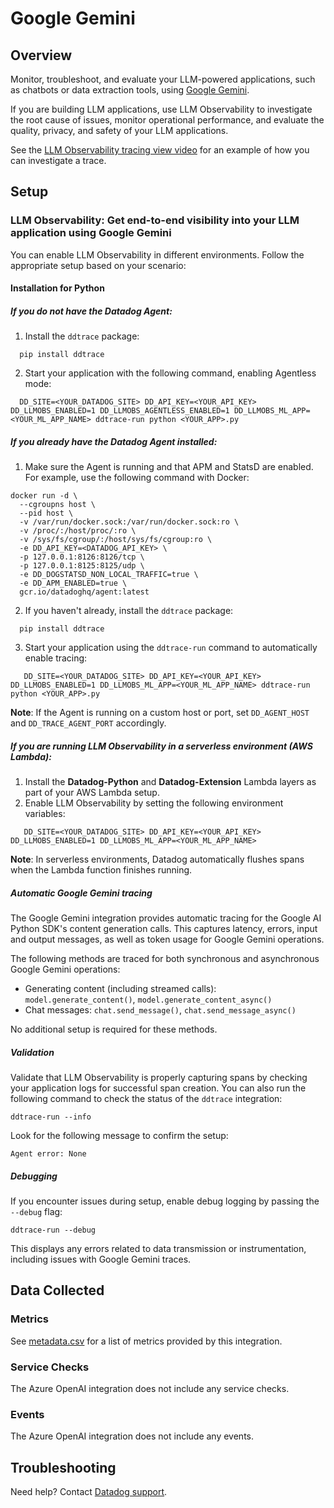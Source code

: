 # Google Gemini

## Overview

Monitor, troubleshoot, and evaluate your LLM-powered applications, such as chatbots or data extraction tools, using [Google Gemini](https://gemini.google.com/).

If you are building LLM applications, use LLM Observability to investigate the root cause of issues, monitor operational performance, and evaluate the quality, privacy, and safety of your LLM applications.

See the [LLM Observability tracing view video](https://imgix.datadoghq.com/video/products/llm-observability/expedite-troubleshooting.mp4?fm=webm&fit=max) for an example of how you can investigate a trace.

## Setup

### LLM Observability: Get end-to-end visibility into your LLM application using Google Gemini
You can enable LLM Observability in different environments. Follow the appropriate setup based on your scenario:

#### Installation for Python

##### If you do not have the Datadog Agent:
1. Install the `ddtrace` package:

  ```shell
    pip install ddtrace
  ```

2. Start your application with the following command, enabling Agentless mode:

  ```shell
    DD_SITE=<YOUR_DATADOG_SITE> DD_API_KEY=<YOUR_API_KEY> DD_LLMOBS_ENABLED=1 DD_LLMOBS_AGENTLESS_ENABLED=1 DD_LLMOBS_ML_APP=<YOUR_ML_APP_NAME> ddtrace-run python <YOUR_APP>.py
  ```

##### If you already have the Datadog Agent installed:
1. Make sure the Agent is running and that APM and StatsD are enabled. For example, use the following command with Docker:

  ```shell
  docker run -d \
    --cgroupns host \
    --pid host \
    -v /var/run/docker.sock:/var/run/docker.sock:ro \
    -v /proc/:/host/proc/:ro \
    -v /sys/fs/cgroup/:/host/sys/fs/cgroup:ro \
    -e DD_API_KEY=<DATADOG_API_KEY> \
    -p 127.0.0.1:8126:8126/tcp \
    -p 127.0.0.1:8125:8125/udp \
    -e DD_DOGSTATSD_NON_LOCAL_TRAFFIC=true \
    -e DD_APM_ENABLED=true \
    gcr.io/datadoghq/agent:latest
  ```

2. If you haven't already, install the `ddtrace` package:

  ```shell
    pip install ddtrace
  ```

3. Start your application using the `ddtrace-run` command to automatically enable tracing:

  ```shell
     DD_SITE=<YOUR_DATADOG_SITE> DD_API_KEY=<YOUR_API_KEY> DD_LLMOBS_ENABLED=1 DD_LLMOBS_ML_APP=<YOUR_ML_APP_NAME> ddtrace-run python <YOUR_APP>.py
  ```

**Note**: If the Agent is running on a custom host or port, set `DD_AGENT_HOST` and `DD_TRACE_AGENT_PORT` accordingly.

##### If you are running LLM Observability in a serverless environment (AWS Lambda):
1. Install the **Datadog-Python** and **Datadog-Extension** Lambda layers as part of your AWS Lambda setup.
2. Enable LLM Observability by setting the following environment variables:

  ```shell
     DD_SITE=<YOUR_DATADOG_SITE> DD_API_KEY=<YOUR_API_KEY> DD_LLMOBS_ENABLED=1 DD_LLMOBS_ML_APP=<YOUR_ML_APP_NAME>
  ```

**Note**: In serverless environments, Datadog automatically flushes spans when the Lambda function finishes running.

##### Automatic Google Gemini tracing

The Google Gemini integration provides automatic tracing for the Google AI Python SDK's content generation calls. This captures latency, errors, input and output messages, as well as token usage for Google Gemini operations.

The following methods are traced for both synchronous and asynchronous Google Gemini operations:
- Generating content (including streamed calls): `model.generate_content()`, `model.generate_content_async()`
- Chat messages: `chat.send_message()`, `chat.send_message_async()`

No additional setup is required for these methods.

##### Validation
Validate that LLM Observability is properly capturing spans by checking your application logs for successful span creation. You can also run the following command to check the status of the `ddtrace` integration:

  ```shell
  ddtrace-run --info
  ```

Look for the following message to confirm the setup:

  ```shell
  Agent error: None
  ```

##### Debugging
If you encounter issues during setup, enable debug logging by passing the `--debug` flag:

  ```shell
  ddtrace-run --debug
  ```

This displays any errors related to data transmission or instrumentation, including issues with Google Gemini traces.

## Data Collected

### Metrics

See [metadata.csv][1] for a list of metrics provided by this integration.

### Service Checks

The Azure OpenAI integration does not include any service checks.

### Events

The Azure OpenAI integration does not include any events.

## Troubleshooting

Need help? Contact [Datadog support][2].

[1]: https://github.com/DataDog/integrations-core/blob/main/google-gemini/metadata.csv
[2]: https://docs.datadoghq.com/help/

